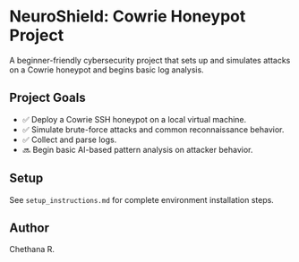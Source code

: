 # NeuroShield: Cowrie Honeypot Project

A beginner-friendly cybersecurity project that sets up and simulates attacks on a Cowrie honeypot and begins basic log analysis.

## Project Goals
- ✅ Deploy a Cowrie SSH honeypot on a local virtual machine.
- ✅ Simulate brute-force attacks and common reconnaissance behavior.
- ✅ Collect and parse logs.
- 🔜 Begin basic AI-based pattern analysis on attacker behavior.

## Setup
See `setup_instructions.md` for complete environment installation steps.

## Author
Chethana R.
